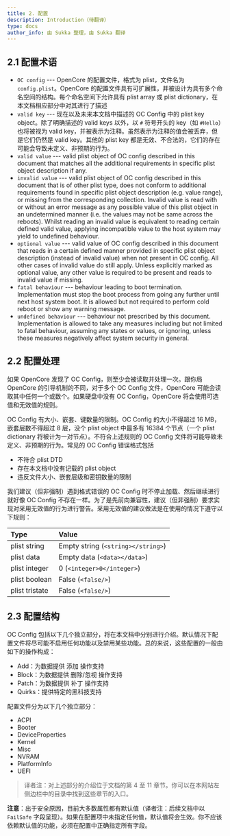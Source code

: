 ```yaml
---
title: 2. 配置
description: Introduction（待翻译）
type: docs
author_info: 由 Sukka 整理，由 Sukka 翻译
---
```


## 2.1 配置术语

- `OC config` --- OpenCore 的配置文件，格式为 plist，文件名为 `config.plist`。OpenCore 的配置文件具有可扩展性，并被设计为具有多个命名空间的结构。每个命名空间下允许具有 plist array 或 plist dictionary，在本文档相应部分中对其进行了描述
- `valid key` --- 现在以及未来本文档中描述的 OC Config 中的 plist key object。除了明确描述的 valid keys 以外，以 `#` 符号开头的 key（如 `#Hello`）也将被视为 valid key，并被表示为注释。虽然表示为注释的值会被丢弃，但是它们仍然是 valid key。其他的 plist key 都是无效、不合法的，它们的存在可能会导致未定义、非预期的行为。
- `valid value` --- valid plist object of OC config described in this document that matches all the additional requirements in specific plist object description if any.
- `invalid value` --- valid plist object of OC config described in this document that is of other plist type, does not conform to additional requirements found in specific plist object description (e.g. value range), or missing from the corresponding collection. Invalid value is read with or without an error message as any possible value of this plist object in an undetermined manner (i.e. the values may not be same across the reboots). Whilst reading an invalid value is equivalent to reading certain defined valid value, applying incompatible value to the host system may yield to undefined behaviour.
- `optional value` --- valid value of OC config described in this document that reads in a certain defined manner provided in specific plist object description (instead of invalid value) when not present in OC config. All other cases of invalid value do still apply. Unless explicitly marked as optional value, any other value is required to be present and reads to invalid value if missing.
- `fatal behaviour` --- behaviour leading to boot termination. Implementation must stop the boot process from going any further until next host system boot. It is allowed but not required to perform cold reboot or show any warning message.
- `undefined behaviour` --- behaviour not prescribed by this document. Implementation is allowed to take any measures including but not limited to fatal behaviour, assuming any states or values, or ignoring, unless these measures negatively affect system security in general.

## 2.2 配置处理

如果 OpenCore 发现了 OC Config，则至少会被读取并处理一次。跟你局 OpenCore 的引导机制的不同，对于多个 OC Config 文件，OpenCore 可能会读取其中任何一个或数个。如果硬盘中没有 OC Config，OpenCore 将会使用可选值和无效值的规则。

OC Config 有大小、嵌套、键数量的限制。OC Config 的大小不得超过 16 MB，嵌套层数不得超过 8 层，没个 plist object 中最多有 16384 个节点（一个 plist dictionary 将被计为一对节点）。不符合上述规则的 OC Config 文件将可能导致未定义、非预期的行为。常见的 OC Config 错误格式包括

- 不符合 plist DTD
- 存在本文档中没有记载的 plist object
- 违反文件大小、嵌套层级和密钥数量的限制

我们建议（但非强制）遇到格式错误的 OC Config 时不停止加载、然后继续进行就好像 OC Config 不存在一样。为了是先前向兼容性，建议（但非强制）要求实现对采用无效值的行为进行警告。采用无效值的建议做法是在使用的情况下遵守以下规则：

| Type | Value |
|:---|:---|
| plist string | Empty string (`<string></string>`) |
| plist data | Empty data (`<data></data>`) |
| plist integer | 0 (`<integer>0</integer>`) |
| plist boolean | False (`<false/>`) |
| plist tristate | False (`<false/>`) |

## 2.3 配置结构

OC Config 包括以下几个独立部分，将在本文档中分别进行介绍。默认情况下配置文件将尽可能不启用任何功能以及禁用某些功能。总的来说，这些配置的一般由如下的操作构成：

- Add：为数据提供 添加 操作支持
- Block：为数据提供 删除/忽视 操作支持
- Patch：为数据提供 补丁 操作支持
- Quirks：提供特定的黑科技支持

配置文件分为以下几个独立部分：

- ACPI
- Booter
- DeviceProperties
- Kernel
- Misc
- NVRAM
- PlatformInfo
- UEFI

> 译者注：对上述部分的介绍位于文档的第 4 至 11 章节。你可以在本网站左侧边栏中的目录中找到这些章节的入口。

**注意**：出于安全原因，目前大多数属性都有默认值（译者注：后续文档中以 `FailSafe` 字段呈现）。如果在配置项中未指定任何值，默认值将会生效。你不应该依赖默认值的功能，必须在配置中正确指定所有字段。